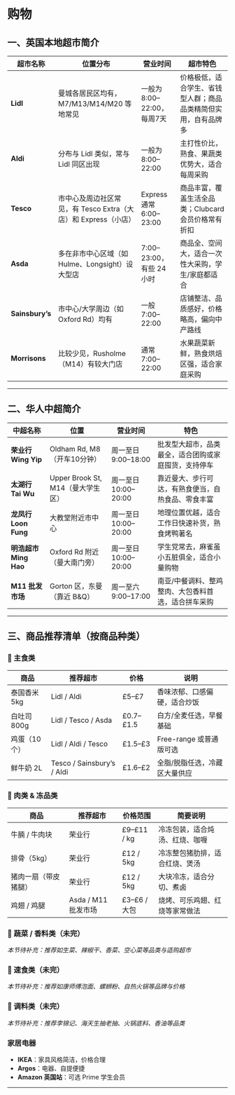 
# 购物

## 一、英国本地超市简介

| 超市名称 | 位置分布 | 营业时间 | 超市特色 |
|----------|----------|----------|----------|
| **Lidl** | 曼城各居民区均有，M7/M13/M14/M20 等地常见 | 一般为 8:00–22:00，每周7天 | 价格极低，适合学生、省钱型人群；商品品类精简但实用，自有品牌多 |
| **Aldi** | 分布与 Lidl 类似，常与 Lidl 同区出现 | 一般为 8:00–22:00 | 主打性价比，熟食、果蔬类优势大，适合每周采购 |
| **Tesco** | 市中心及周边社区常见，有 Tesco Extra（大店）和 Express（小店） | Express 通常 6:00–23:00 | 商品丰富，覆盖生活全品类；Clubcard 会员价格常有折扣 |
| **Asda** | 多在非市中心区域（如 Hulme、Longsight）设大型店 | 7:00–23:00，有些 24 小时 | 商品全、空间大，适合一次性大采购，学生/家庭都适合 |
| **Sainsbury’s** | 市中心/大学周边（如 Oxford Rd）均有 | 一般 7:00–22:00 | 店铺整洁、品质感好，价格略高，偏向中产路线 |
| **Morrisons** | 比较少见，Rusholme（M14）有较大门店 | 通常 7:00–22:00 | 水果蔬菜新鲜，熟食烘焙区强，适合家庭采购 |

---

## 二、华人中超简介

| 中超名称 | 位置 | 营业时间 | 特色 |
|----------|------|----------|------|
| **荣业行 Wing Yip** | Oldham Rd, M8（开车10分钟） | 周一至日 9:00–18:00 | 批发型大超市，品类最全，适合团购或家庭囤货，支持停车 |
| **太湖行 Tai Wu** | Upper Brook St, M14（曼大学生区） | 周一至日 10:00–20:00 | 靠近曼大、步行可达，有熟食便当，自热食品、零食丰富 |
| **龙凤行 Loon Fung** | 大教堂附近市中心 | 周一至日 10:00–20:00 | 地理位置优越，适合工作日快速补货，熟食烤鸭著名 |
| **明浩超市 Ming Hao** | Oxford Rd 附近（曼大南门旁） | 周一至日 10:00–20:00 | 学生党常去，麻雀虽小五脏俱全，适合小量购物 |
| **M11 批发市场** | Gorton 区，东曼（靠近 B&Q） | 周一至六 9:00–17:00 | 南亚/中餐调料、整鸡整肉、大包香料首选，适合拼车采购 |

---

## 三、商品推荐清单（按商品种类）

### 🥖 主食类

| 商品 | 推荐超市 | 价格 | 说明 |
|------|----------|------|------|
| 泰国香米 5kg | Lidl / Aldi | £5–£7 | 香味浓郁、口感偏硬，适合炒饭 |
| 白吐司 800g | Lidl / Tesco / Asda | £0.7–£1.5 | 白方/全麦任选，早餐基础 |
| 鸡蛋（10个） | Lidl / Aldi / Tesco | £1.5–£3 | Free-range 或普通版可选 |
| 鲜牛奶 2L | Tesco / Sainsbury’s / Aldi | £1.6–£2 | 全脂/脱脂任选，冷藏区大量供应 |

### 🍖 肉类 & 冻品类

| 商品         | 推荐超市             | 价格范围          | 简要说明 |
|--------------|----------------------|-------------------|----------|
| 牛腩 / 牛肉块 | 荣业行               | £9–£11 / kg       | 冷冻包装，适合炖汤、红烧、咖喱 |
| 排骨（5kg）   | 荣业行               | £12 / 5kg         | 冷冻整包猪肋排，适合红烧、煲汤 |
| 猪肉一扇（带皮猪腿） | 荣业行         | £12 / 5kg         | 大块冷冻，适合分切、煮卤 |
| 鸡翅 / 鸡腿    | Asda / M11 批发市场 | £3–£6 / 大包      | 烧烤、可乐鸡翅、红烧等家常做法 |

### 🌿 蔬菜 / 香料类（未完）

_本节待补充：推荐如生菜、辣椒干、香菜、空心菜等品类与适购超市_

### 🍜 速食类（未完）

_本节待补充：推荐如康师傅泡面、螺蛳粉、自热火锅等品牌与价格_

### 🧂 调料类（未完）

_本节待补充：推荐李锦记、海天生抽老抽、火锅底料、香油等品类_

### 家居电器

- **IKEA**：家具风格简洁，价格合理
- **Argos**：电器、自提便捷
- **Amazon 英国站**：可选 Prime 学生会员

---
